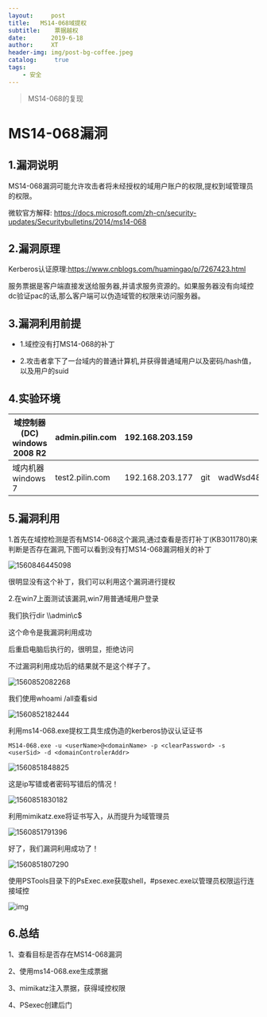 ```yaml
---
layout:     post
title:   MS14-068域提权    
subtitle:    票据越权
date:       2019-6-18
author:     XT
header-img: img/post-bg-coffee.jpeg
catalog: 	 true
tags:
    - 安全
---
```



> MS14-068的复现

# MS14-068漏洞

## 1.漏洞说明

MS14-068漏洞可能允许攻击者将未经授权的域用户账户的权限,提权到域管理员的权限。

微软官方解释: https://docs.microsoft.com/zh-cn/security-updates/Securitybulletins/2014/ms14-068	

## 2.漏洞原理

Kerberos认证原理:https://www.cnblogs.com/huamingao/p/7267423.html

​      服务票据是客户端直接发送给服务器,并请求服务资源的。如果服务器没有向域控dc验证pac的话,那么客户端可以伪造域管的权限来访问服务器。

## 3.漏洞利用前提

- 1.域控没有打MS14-068的补丁

- 2.攻击者拿下了一台域内的普通计算机,并获得普通域用户以及密码/hash值，以及用户的suid



## 4.实验环境

| 域控制器(DC) windows 2008 R2 | admin.pilin.com | 192.168.203.159 |||
| ---------------------------- | --------------- | --------------- |------|----|
| 域内机器 windows 7           | test2.pilin.com | 192.168.203.177 |git|wadWsd48*|




## 5.漏洞利用

1.首先在域控检测是否有MS14-068这个漏洞,通过查看是否打补丁(KB3011780)来判断是否存在漏洞,下图可以看到没有打MS14-068漏洞相关的补丁

![1560846445098](https://raw.githubusercontent.com/xineting/xineting.github.io/master/pic/1560846445098.png)

很明显没有这个补丁，我们可以利用这个漏洞进行提权



2.在win7上面测试该漏洞,win7用普通域用户登录

我们执行dir \\\\admin\c$

这个命令是我漏洞利用成功

后重启电脑后执行的，很明显，拒绝访问

不过漏洞利用成功后的结果就不是这个样子了。

![1560852082268](https://raw.githubusercontent.com/xineting/xineting.github.io/master/pic/1560852082268.png)

我们使用whoami /all查看sid

![1560852182444](https://raw.githubusercontent.com/xineting/xineting.github.io/master/pic/1560852182444.png)

利用ms14-068.exe提权工具生成伪造的kerberos协议认证证书

```shell
MS14-068.exe -u <userName>@<domainName> -p <clearPassword> -s <userSid> -d <domainControlerAddr>
```

![1560851848825](https://raw.githubusercontent.com/xineting/xineting.github.io/master/pic/1560851848825.png)

这是ip写错或者密码写错后的情况！

![1560851830182](https://raw.githubusercontent.com/xineting/xineting.github.io/master/pic/1560851830182.png)

利用mimikatz.exe将证书写入，从而提升为域管理员

![1560851791396](https://raw.githubusercontent.com/xineting/xineting.github.io/master/pic/1560851791396.png)

好了，我们漏洞利用成功了！

![1560851807290](https://raw.githubusercontent.com/xineting/xineting.github.io/master/pic/1560851807290.png)

使用PSTools目录下的PsExec.exe获取shell，#psexec.exe以管理员权限运行连接域控

![img](https://raw.githubusercontent.com/xineting/xineting.github.io/master/pic/1592114-20190513224013264-1171023804.png)

## 6.总结

1、查看目标是否存在MS14-068漏洞

2、使用ms14-068.exe生成票据

3、mimikatz注入票据，获得域控权限

4、PSexec创建后门
